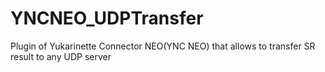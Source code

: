 # YNCNEO_UDPTransfer
Plugin of Yukarinette Connector NEO(YNC NEO) that allows to transfer SR result to any UDP server
